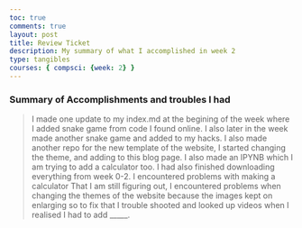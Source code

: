 ```yaml
---
toc: true
comments: true
layout: post
title: Review Ticket
description: My summary of what I accomplished in week 2
type: tangibles
courses: { compsci: {week: 2} }
---
```


### Summary of Accomplishments and troubles I had
> I made one update to my index.md at the begining of the week where I added snake game from code I found online. I also later in the week made another snake game and added to my hacks. I also made another repo for the new template of the website, I started changing the theme, and adding to this blog page. I also made an IPYNB which I am trying to add a calculator too. I had also finished downloading everything from week 0-2. I encountered problems with making a calculator That I am still figuring out, I encountered problems when changing the themes of the website because the images kept on enlarging so to fix that I trouble shooted and looked up videos when I realised I had to add _____.